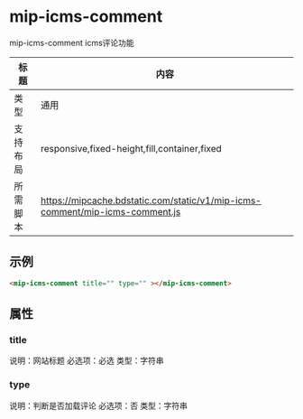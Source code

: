 ﻿# mip-icms-comment

 mip-icms-comment icms评论功能

标题|内容
----|----
类型|通用
支持布局|responsive,fixed-height,fill,container,fixed
所需脚本|https://mipcache.bdstatic.com/static/v1/mip-icms-comment/mip-icms-comment.js

## 示例
```html
<mip-icms-comment title="" type="" ></mip-icms-comment>
```
## 属性

### title

说明：网站标题
必选项：必选
类型：字符串

### type

说明：判断是否加载评论
必选项：否
类型：字符串
